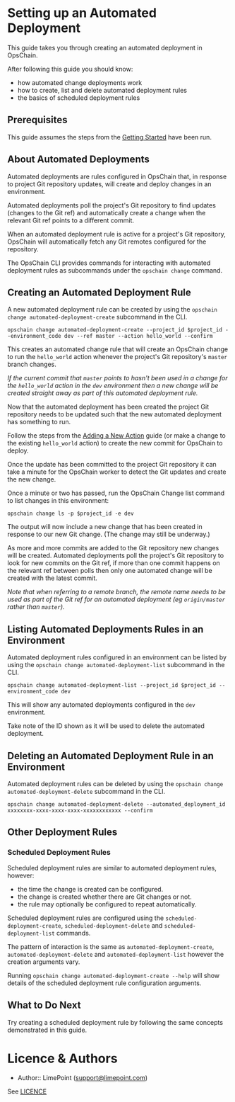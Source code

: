 # Setting up an Automated Deployment

This guide takes you through creating an automated deployment in OpsChain.

After following this guide you should know:
- how automated change deployments work
- how to create, list and delete automated deployment rules
- the basics of scheduled deployment rules

## Prerequisites

This guide assumes the steps from the [Getting Started](getting_started.md) have been run.

## About Automated Deployments

Automated deployments are rules configured in OpsChain that, in response to project Git repository updates, will create and deploy changes in an environment.

Automated deployments poll the project's Git repository to find updates (changes to the Git ref) and automatically create a change when the relevant Git ref points to a different commit.

When an automated deployment rule is active for a project's Git repository, OpsChain will automatically fetch any Git remotes configured for the repository.

The OpsChain CLI provides commands for interacting with automated deployment rules as subcommands under the `opschain change` command.

## Creating an Automated Deployment Rule

A new automated deployment rule can be created by using the `opschain change automated-deployment-create` subcommand in the CLI.

```
opschain change automated-deployment-create --project_id $project_id --environment_code dev --ref master --action hello_world --confirm
```

This creates an automated change rule that will create an OpsChain change to run the `hello_world` action whenever the project's Git repository's `master` branch changes.

_If the current commit that `master` points to hasn't been used in a change for the `hello_world` action in the `dev` environment then a new change will be created straight away as part of this automated deployment rule._

Now that the automated deployment has been created the project Git repository needs to be updated such that the new automated deployment has something to run.

Follow the steps from the [Adding a New Action](getting_started.md#adding-a-new-action-optional) guide (or make a change to the existing `hello_world` action) to create the new commit for OpsChain to deploy.

Once the update has been committed to the project Git repository it can take a minute for the OpsChain worker to detect the Git updates and create the new change.

Once a minute or two has passed, run the OpsChain Change list command to list changes in this environment:

```
opschain change ls -p $project_id -e dev
```

The output will now include a new change that has been created in response to our new Git change. (The change may still be underway.)

As more and more commits are added to the Git repository new changes will be created. Automated deployments poll the project's Git repository to look for new commits on the Git ref, if more than one commit happens on the relevant ref between polls then only one automated change will be created with the latest commit.

_Note that when referring to a remote branch, the remote name needs to be used as part of the Git ref for an automated deployment (eg `origin/master` rather than `master`)._

## Listing Automated Deployments Rules in an Environment

Automated deployment rules configured in an environment can be listed by using the `opschain change automated-deployment-list` subcommand in the CLI.

```
opschain change automated-deployment-list --project_id $project_id --environment_code dev
```

This will show any automated deployments configured in the `dev` environment.

Take note of the ID shown as it will be used to delete the automated deployment.

## Deleting an Automated Deployment Rule in an Environment

Automated deployment rules can be deleted by using the `opschain change automated-deployment-delete` subcommand in the CLI.

```
opschain change automated-deployment-delete --automated_deployment_id xxxxxxxx-xxxx-xxxx-xxxx-xxxxxxxxxxxx --confirm
```

## Other Deployment Rules

### Scheduled Deployment Rules

Scheduled deployment rules are similar to automated deployment rules, however:
 - the time the change is created can be configured.
 - the change is created whether there are Git changes or not.
 - the rule may optionally be configured to repeat automatically.

Scheduled deployment rules are configured using the `scheduled-deployment-create`, `scheduled-deployment-delete` and `scheduled-deployment-list` commands.

The pattern of interaction is the same as `automated-deployment-create`, `automated-deployment-delete` and `automated-deployment-list` however the creation arguments vary.

Running `opschain change automated-deployment-create --help` will show details of the scheduled deployment rule configuration arguments.

## What to Do Next

Try creating a scheduled deployment rule by following the same concepts demonstrated in this guide.

# Licence & Authors
- Author:: LimePoint (support@limepoint.com)

See [LICENCE](../LICENCE)
